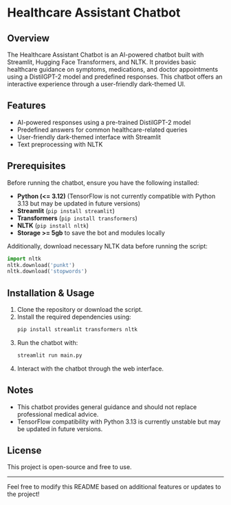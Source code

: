 # Healthcare Assistant Chatbot

## Overview
The Healthcare Assistant Chatbot is an AI-powered chatbot built with Streamlit, Hugging Face Transformers, and NLTK. It provides basic healthcare guidance on symptoms, medications, and doctor appointments using a DistilGPT-2 model and predefined responses. This chatbot offers an interactive experience through a user-friendly dark-themed UI.

## Features
- AI-powered responses using a pre-trained DistilGPT-2 model
- Predefined answers for common healthcare-related queries
- User-friendly dark-themed interface with Streamlit
- Text preprocessing with NLTK

## Prerequisites
Before running the chatbot, ensure you have the following installed:

- **Python (<= 3.12)** (TensorFlow is not currently compatible with Python 3.13 but may be updated in future versions)
- **Streamlit** (`pip install streamlit`)
- **Transformers** (`pip install transformers`)
- **NLTK** (`pip install nltk`)
- **Storage >= 5gb** to save the bot and modules locally 

Additionally, download necessary NLTK data before running the script:
```python
import nltk
nltk.download('punkt')
nltk.download('stopwords')
```

## Installation & Usage
1. Clone the repository or download the script.
2. Install the required dependencies using:
   ```sh
   pip install streamlit transformers nltk
   ```
3. Run the chatbot with:
   ```sh
   streamlit run main.py
   ```
4. Interact with the chatbot through the web interface.

## Notes
- This chatbot provides general guidance and should not replace professional medical advice.
- TensorFlow compatibility with Python 3.13 is currently unstable but may be updated in future versions.

## License
This project is open-source and free to use.

---
Feel free to modify this README based on additional features or updates to the project!



